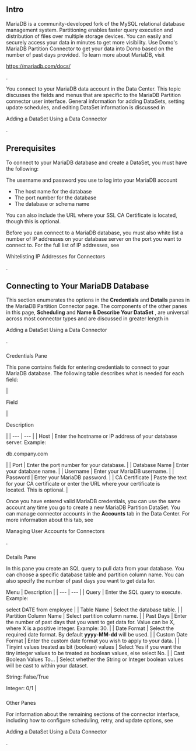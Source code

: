 

Intro
-------

MariaDB is a community-developed fork of the MySQL relational database management system. Partitioning enables faster query execution and distribution of files over multiple storage devices. You can easily and securely access your data in minutes to get more visibility. Use Domo's MariaDB Partition Connector to get your data into Domo based on the number of past days provided. To learn more about MariaDB, visit

https://mariadb.com/docs/

.


 You connect to your MariaDB data account in the Data Center. This topic discusses the fields and menus that are specific to the MariaDB Partition connector user interface. General information for adding DataSets, setting update schedules, and editing DataSet information is discussed in

Adding a DataSet Using a Data Connector

.


 Prerequisites
---------------

To connect to your MariaDB database and create a DataSet, you must have the following:

 The username and password you use to log into your MariaDB account
* The host name for the database
* The port number for the database
* The database or schema name

You can also include the URL where your SSL CA Certificate is located, though this is optional.


 Before you can connect to a MariaDB database, you must also white list a number of IP addresses on your database server on the port you want to connect to. For the full list of IP addresses, see

Whitelisting IP Addresses for Connectors

.


 Connecting to Your MariaDB Database
-------------------------------------


 This section enumerates the options in the
 **Credentials**
 and
 **Details**
 panes in the MariaDB Partition Connector page. The components of the other panes in this page,
 **Scheduling**
 and
 **Name & Describe Your DataSet**
 , are universal across most connector types and are discussed in greater length in

Adding a DataSet Using a Data Connector

.


###

Credentials Pane


 This pane contains fields for entering credentials to connect to your MariaDB database. The following table describes what is needed for each field:


|

Field

|

Description

|
| --- | --- |
|
 Host
  |
 Enter the hostname or IP address of your database server. Example:


 db.company.com

|
|
 Port
  |
 Enter the port number for your database.
  |
|
 Database Name
  |
 Enter your database name.
  |
|
 Username
  |
 Enter your MariaDB username.
  |
|
 Password
  |
 Enter your MariaDB password.
  |
|
 CA Certificate
  |
 Paste the text for your CA certificate or enter the URL where your certificate is located. This is optional.
  |


 Once you have entered valid MariaDB credentials, you can use the same account any time you go to create a new MariaDB Partition DataSet. You can manage connector accounts in the
 **Accounts**
 tab in the Data Center. For more information about this tab, see

Managing User Accounts for Connectors

.


###
 Details Pane

In this pane you create an SQL query to pull data from your database. You can choose a specific database table and partition column name. You can also specify the number of past days you want to get data for.


 Menu
  |
 Description
  |
| --- | --- |
|
 Query
  |
 Enter the SQL query to execute. Example:

select DATE from employee
  |
|
 Table Name
  |
 Select the database table.
  |
|
 Partition Column Name
  |
 Select partition column name.
  |
|
 Past Days
  |
 Enter the number of past days that you want to get data for. Value can be X, where X is a positive integer. Example: 30.
  |
|
 Date Format
  |
 Select the required date format. By default
 ****************yyyy-MM-dd****************
 will be used.
  |
|
 Custom Date Format
  |
 Enter the custom date format you wish to apply to your data.
  |
|
 Tinyint values treated as bit (boolean) values
  |
 Select Yes if you want the tiny integer values to be treated as boolean values, else select No.
  |
|
 Cast Boolean Values To...
  |
 Select whether the String or Integer boolean values will be cast to within your dataset.

String: False/True

Integer: 0/1
  |


###
 Other Panes

For information about the remaining sections of the connector interface, including how to configure scheduling, retry, and update options, see

Adding a DataSet Using a Data Connector

.

